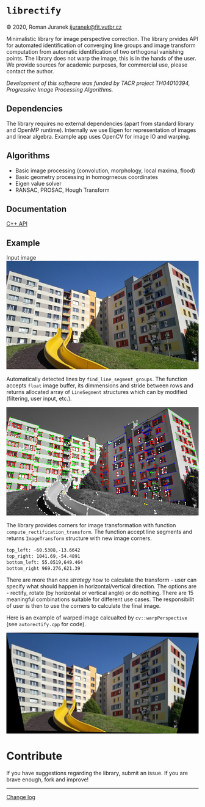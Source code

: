 # `librectify`
&copy; 2020, Roman Juranek <ijuranek@fit.vutbr.cz>

Minimalistic library for image perspective correction. The library prvides API for automated identification of converging line groups and image transform computation from automatic identification of two orthogonal vanishing points. The library does not warp the image, this is in the hands of the user. We provide sources for academic purposes, for commercial use, please contact the author.

_Development of this software was funded by
TACR project TH04010394, Progressive Image Processing Algorithms._

## Dependencies
The library requires no external dependencies (apart from standard library and OpenMP runtime). Internally we use Eigen for representation of images and linear algebra.
Example app uses OpenCV for image IO and warping.

## Algorithms

* Basic image processing (convolution, morphology, local maxima, flood)
* Basic geometry processing in homogrneous coordinates
* Eigen value solver
* RANSAC, PROSAC, Hough Transform

## Documentation

[C++ API](doc/cpp_api.md)

## Example

Input image
![Input](doc/image.jpg)

Automatically detected lines by `find_line_segment_groups`. The function accepts `float` image buffer, its dimmensions and stride between rows and returns allocated array of `LineSegment` structures which can by modified (filtering, user input, etc.).

![Lines](doc/image.jpg_warp_lines.jpg)

The library provides corners for image transformation with function  `compute_rectification_transform`. The function accept line segments and returns `ImageTransform` structure with new image corners.

```
top_left: -60.5308,-13.6642
top_right: 1041.69,-54.4891
bottom_left: 55.0519,649.464
bottom_right 969.276,621.39
```

There are more than one _strategy_ how to calculate the transform - user can specify what should happen in horizontal/vertical direction. The options are - rectify, rotate (by horizontal or vertical angle) or do nothing. There are 15 meaningful combinations suitable for different use cases. The responsibilit of user is then to use the corners to calculate the final image.

Here is an example of warped image  calcualted by `cv::warpPerspective` (see `autorectify.cpp` for code).

![Warped](doc/image.jpg_warp.jpg)


# Contribute

If you have suggestions regarding the library, submit an issue. If you are brave enough, fork and improve!

---

[Change log](ChangeLog.md)
